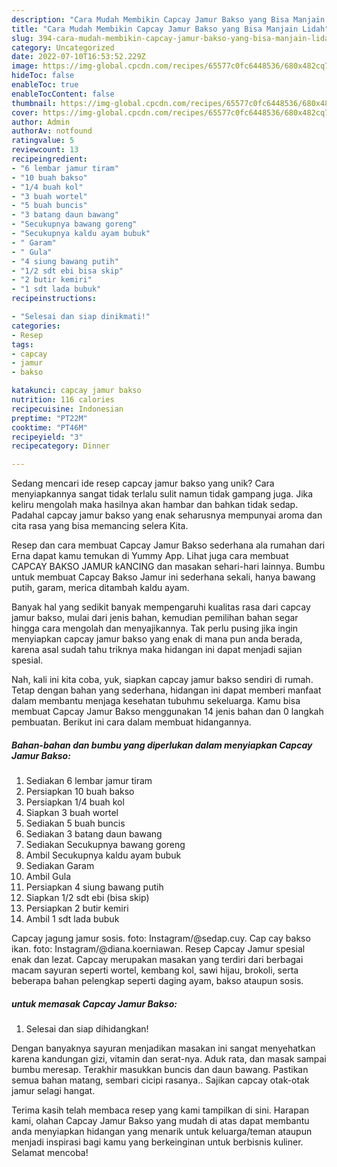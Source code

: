 ```yaml
---
description: "Cara Mudah Membikin Capcay Jamur Bakso yang Bisa Manjain Lidah"
title: "Cara Mudah Membikin Capcay Jamur Bakso yang Bisa Manjain Lidah"
slug: 394-cara-mudah-membikin-capcay-jamur-bakso-yang-bisa-manjain-lidah
category: Uncategorized
date: 2022-07-10T16:53:52.229Z
image: https://img-global.cpcdn.com/recipes/65577c0fc6448536/680x482cq70/capcay-jamur-bakso-foto-resep-utama.jpg
hideToc: false
enableToc: true
enableTocContent: false
thumbnail: https://img-global.cpcdn.com/recipes/65577c0fc6448536/680x482cq70/capcay-jamur-bakso-foto-resep-utama.jpg
cover: https://img-global.cpcdn.com/recipes/65577c0fc6448536/680x482cq70/capcay-jamur-bakso-foto-resep-utama.jpg
author: Admin
authorAv: notfound
ratingvalue: 5
reviewcount: 13
recipeingredient:
- "6 lembar jamur tiram"
- "10 buah bakso"
- "1/4 buah kol"
- "3 buah wortel"
- "5 buah buncis"
- "3 batang daun bawang"
- "Secukupnya bawang goreng"
- "Secukupnya kaldu ayam bubuk"
- " Garam"
- " Gula"
- "4 siung bawang putih"
- "1/2 sdt ebi bisa skip"
- "2 butir kemiri"
- "1 sdt lada bubuk"
recipeinstructions:

- "Selesai dan siap dinikmati!"
categories:
- Resep
tags:
- capcay
- jamur
- bakso

katakunci: capcay jamur bakso 
nutrition: 116 calories
recipecuisine: Indonesian
preptime: "PT22M"
cooktime: "PT46M"
recipeyield: "3"
recipecategory: Dinner

---
```





Sedang mencari ide resep capcay jamur bakso yang unik? Cara menyiapkannya sangat tidak terlalu sulit namun tidak gampang juga. Jika keliru mengolah maka hasilnya akan hambar dan bahkan tidak sedap. Padahal capcay jamur bakso yang enak seharusnya mempunyai aroma dan cita rasa yang bisa memancing selera Kita.





Resep dan cara membuat Capcay Jamur Bakso sederhana ala rumahan dari Erna dapat kamu temukan di Yummy App. Lihat juga cara membuat CAPCAY BAKSO JAMUR kANCING dan masakan sehari-hari lainnya. Bumbu untuk membuat Capcay Bakso Jamur ini sederhana sekali, hanya bawang putih, garam, merica ditambah kaldu ayam.

Banyak hal yang sedikit banyak mempengaruhi kualitas rasa dari capcay jamur bakso, mulai dari jenis bahan, kemudian pemilihan bahan segar hingga cara mengolah dan menyajikannya. Tak perlu pusing jika ingin menyiapkan capcay jamur bakso yang enak di mana pun anda berada, karena asal sudah tahu triknya maka hidangan ini dapat menjadi sajian spesial.






Nah, kali ini kita coba, yuk, siapkan capcay jamur bakso sendiri di rumah. Tetap dengan bahan yang sederhana, hidangan ini dapat memberi manfaat dalam membantu menjaga kesehatan tubuhmu sekeluarga. Kamu bisa membuat Capcay Jamur Bakso menggunakan 14 jenis bahan dan 0 langkah pembuatan. Berikut ini cara dalam membuat hidangannya.

<!--inarticleads1-->

##### Bahan-bahan dan bumbu yang diperlukan dalam menyiapkan Capcay Jamur Bakso:

1. Sediakan 6 lembar jamur tiram
1. Persiapkan 10 buah bakso
1. Persiapkan 1/4 buah kol
1. Siapkan 3 buah wortel
1. Sediakan 5 buah buncis
1. Sediakan 3 batang daun bawang
1. Sediakan Secukupnya bawang goreng
1. Ambil Secukupnya kaldu ayam bubuk
1. Sediakan  Garam
1. Ambil  Gula
1. Persiapkan 4 siung bawang putih
1. Siapkan 1/2 sdt ebi (bisa skip)
1. Persiapkan 2 butir kemiri
1. Ambil 1 sdt lada bubuk


Capcay jagung jamur sosis. foto: Instagram/@sedap.cuy. Cap cay bakso ikan. foto: Instagram/@diana.koerniawan. Resep Capcay Jamur spesial enak dan lezat. Capcay merupakan masakan yang terdiri dari berbagai macam sayuran seperti wortel, kembang kol, sawi hijau, brokoli, serta beberapa bahan pelengkap seperti daging ayam, bakso ataupun sosis. 

<!--inarticleads2-->

#####  untuk memasak Capcay Jamur Bakso:


1. Selesai dan siap dihidangkan!

Dengan banyaknya sayuran menjadikan masakan ini sangat menyehatkan karena kandungan gizi, vitamin dan serat-nya. Aduk rata, dan masak sampai bumbu meresap. Terakhir masukkan buncis dan daun bawang. Pastikan semua bahan matang, sembari cicipi rasanya.. Sajikan capcay otak-otak jamur selagi hangat. 

Terima kasih telah membaca resep yang kami tampilkan di sini. Harapan kami, olahan Capcay Jamur Bakso yang mudah di atas dapat membantu anda menyiapkan hidangan yang menarik untuk keluarga/teman ataupun menjadi inspirasi bagi kamu yang berkeinginan untuk berbisnis kuliner. Selamat mencoba!
